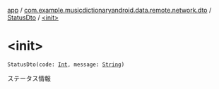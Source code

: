[app](../../index.md) / [com.example.musicdictionaryandroid.data.remote.network.dto](../index.md) / [StatusDto](index.md) / [&lt;init&gt;](./-init-.md)

# &lt;init&gt;

`StatusDto(code: `[`Int`](https://kotlinlang.org/api/latest/jvm/stdlib/kotlin/-int/index.html)`, message: `[`String`](https://kotlinlang.org/api/latest/jvm/stdlib/kotlin/-string/index.html)`)`

ステータス情報

